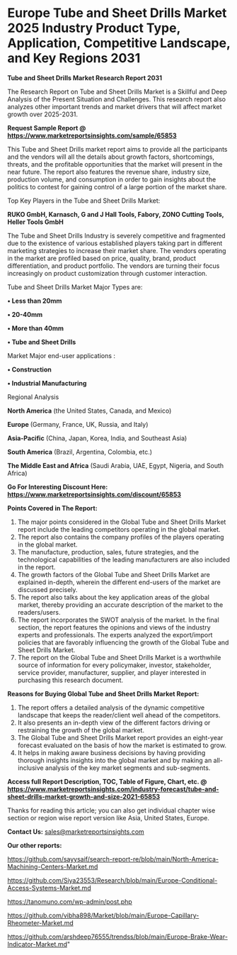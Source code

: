 # Europe Tube and Sheet Drills Market 2025 Industry Product Type, Application, Competitive Landscape, and Key Regions 2031

<strong>Tube and Sheet Drills Market Research Report 2031</strong>

The Research Report on Tube and Sheet Drills Market is a Skillful and Deep Analysis of the Present Situation and Challenges. This research report also analyzes other important trends and market drivers that will affect market growth over 2025-2031.

<strong>Request Sample Report @ <a href=https://www.marketreportsinsights.com/sample/65853>https://www.marketreportsinsights.com/sample/65853</a></strong>

This Tube and Sheet Drills market report aims to provide all the participants and the vendors will all the details about growth factors, shortcomings, threats, and the profitable opportunities that the market will present in the near future. The report also features the revenue share, industry size, production volume, and consumption in order to gain insights about the politics to contest for gaining control of a large portion of the market share.

Top Key Players in the Tube and Sheet Drills Market:

<strong>RUKO GmbH, Karnasch, G and J Hall Tools, Fabory, ZONO Cutting Tools, Heller Tools GmbH</strong>

The Tube and Sheet Drills Industry is severely competitive and fragmented due to the existence of various established players taking part in different marketing strategies to increase their market share. The vendors operating in the market are profiled based on price, quality, brand, product differentiation, and product portfolio. The vendors are turning their focus increasingly on product customization through customer interaction.

Tube and Sheet Drills Market Major Types are:

<strong>• Less than 20mm

• 20-40mm

• More than 40mm

• Tube and Sheet Drills</strong>

Market Major end-user applications :

<strong>• Construction

• Industrial Manufacturing</strong>

Regional Analysis

</u><strong><b>North America</b></strong> (the United States, Canada, and Mexico)

<strong><b>Europe </b></strong>(Germany, France, UK, Russia, and Italy)

<strong><b>Asia-Pacific</b></strong> (China, Japan, Korea, India, and Southeast Asia)

<strong><b>South America</b></strong> (Brazil, Argentina, Colombia, etc.)

<strong><b>The Middle East and Africa</b></strong> (Saudi Arabia, UAE, Egypt, Nigeria, and South Africa)

<strong>Go For Interesting Discount Here: <a href=https://www.marketreportsinsights.com/discount/65853>https://www.marketreportsinsights.com/discount/65853</a></strong>

<strong>Points Covered in The Report:</strong>
<ol>
  <li>The major points considered in the Global Tube and Sheet Drills Market report include the leading competitors operating in the global market.</li>
  <li>The report also contains the company profiles of the players operating in the global market.</li>
  <li>The manufacture, production, sales, future strategies, and the technological capabilities of the leading manufacturers are also included in the report.</li>
  <li>The growth factors of the Global Tube and Sheet Drills Market are explained in-depth, wherein the different end-users of the market are discussed precisely.</li>
  <li>The report also talks about the key application areas of the global market, thereby providing an accurate description of the market to the readers/users.</li>
  <li>The report incorporates the SWOT analysis of the market. In the final section, the report features the opinions and views of the industry experts and professionals. The experts analyzed the export/import policies that are favorably influencing the growth of the Global Tube and Sheet Drills Market.</li>
  <li>The report on the Global Tube and Sheet Drills Market is a worthwhile source of information for every policymaker, investor, stakeholder, service provider, manufacturer, supplier, and player interested in purchasing this research document.</li>
</ol>
<strong>Reasons for Buying Global Tube and Sheet Drills Market Report:</strong>

<ol>
  <li>The report offers a detailed analysis of the dynamic competitive landscape that keeps the reader/client well ahead of the competitors.</li>
  <li>It also presents an in-depth view of the different factors driving or restraining the growth of the global market.</li>
  <li>The Global Tube and Sheet Drills Market report provides an eight-year forecast evaluated on the basis of how the market is estimated to grow.</li>
  <li>It helps in making aware business decisions by having providing thorough insights insights into the global market and by making an all-inclusive analysis of the key market segments and sub-segments.</li>
</ol>
<strong>Access full Report Description, TOC, Table of Figure, Chart, etc. @ <a href=https://www.marketreportsinsights.com/industry-forecast/tube-and-sheet-drills-market-growth-and-size-2021-65853>https://www.marketreportsinsights.com/industry-forecast/tube-and-sheet-drills-market-growth-and-size-2021-65853</a></strong>


Thanks for reading this article; you can also get individual chapter wise section or region wise report version like Asia, United States, Europe.

<strong>Contact Us:</strong>
sales@marketreportsinsights.com

<strong>Our other reports:</strong>

<a href=https://github.com/sayysaif/search-report-re/blob/main/North-America-Machining-Centers-Market.md>https://github.com/sayysaif/search-report-re/blob/main/North-America-Machining-Centers-Market.md</a>

<a href=https://github.com/Siya23553/Research/blob/main/Europe-Conditional-Access-Systems-Market.md>https://github.com/Siya23553/Research/blob/main/Europe-Conditional-Access-Systems-Market.md</a>

<a href=https://tanomuno.com/wp-admin/post.php>https://tanomuno.com/wp-admin/post.php</a>

<a href=https://github.com/vibha898/Market/blob/main/Europe-Capillary-Rheometer-Market.md>https://github.com/vibha898/Market/blob/main/Europe-Capillary-Rheometer-Market.md</a>

<a href=https://github.com/arshdeep76555/trendss/blob/main/Europe-Brake-Wear-Indicator-Market.md>https://github.com/arshdeep76555/trendss/blob/main/Europe-Brake-Wear-Indicator-Market.md</a>"

